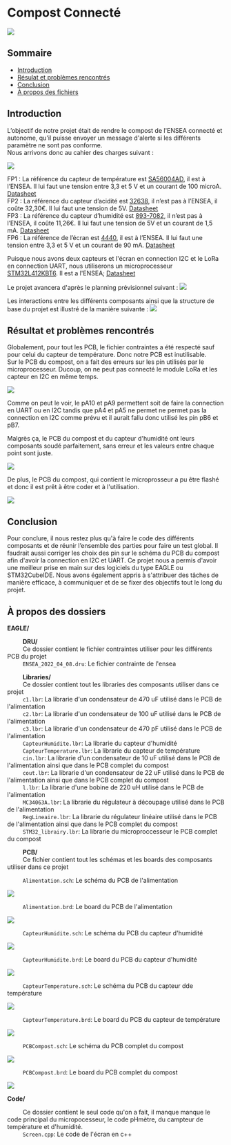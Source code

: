 # Compost Connecté

![](Image/header.jpg)

## Sommaire
- [Introduction](#introduction)
- [Résulat et problèmes rencontrés](#résulat-et-problèmes-rencontrés)
- [Conclusion](#conclusion)
- [À propos des fichiers](#à-propos-des-fichiers)


## Introduction

L’objectif de notre projet était de rendre le compost de l'ENSEA connecté et autonome, qu'il puisse envoyer un message d'alerte si les différents paramètre ne sont pas conforme.   
Nous arrivons donc au cahier des charges suivant :    
        
![](Image/CahierDesCharges.png)     

FP1 : La référence du capteur de température est [SA56004AD](https://www.nxp.com/part/SA56004AD#/), il est à l’ENSEA. Il lui faut une tension entre 3,3 et 5 V et un courant de 100 microA. [Datasheet](https://www.nxp.com/docs/en/brochure/75015962.pdf)    
FP2 : La référence du capteur d’acidité est [32638](https://www.gotronic.fr/art-sonde-ph-interface-sen0161-21552.htm), il n’est pas à l’ENSEA, il coûte 32,30€. Il lui faut une tension de 5V. [Datasheet](https://wiki.dfrobot.com/PH_meter_SKU__SEN0161_)    
FP3 : La référence du capteur d’humidité est [893-7082](https://fr.rs-online.com/web/p/capteurs-de-temperature-et-d-humidite/8937082), il n’est pas à l’ENSEA, il coûte 11,26€. Il lui faut une tension de 5V et un courant de 1,5 mA. [Datasheet](https://www.te.com/commerce/DocumentDelivery/DDEController?Action=showdoc&DocId=Data+Sheet%7FHPC052_J%7FA%7Fpdf%7FEnglish%7FENG_DS_HPC052_J_A.pdf%7FCAT-HSC0006)  
FP6 : La référence de l’écran est [4440](https://www.adafruit.com/product/4440), il est à l’ENSEA. Il lui faut une tension entre 3,3 et 5 V et un courant de 90 mA. [Datasheet](https://cdn-learn.adafruit.com/downloads/pdf/monochrome-oled-breakouts.pdf)   
    
Puisque nous avons deux capteurs et l'écran en connection I2C et le LoRa en connection UART, nous utiliserons un microprocesseur [STM32L412KBT6](https://www.digikey.fr/fr/products/detail/stmicroelectronics/STM32L412KBT6/9656219). Il est a l'ENSEA; [Datasheet](https://www.st.com/resource/en/datasheet/stm32l412kb.pdf)   
    
Le projet avancera d'après le planning prévisionnel suivant :
![](Image/Gant.png)   

Les interactions entre les différents composants ainsi que la structure de base du projet est illustré de la manière suivante :
![](Image/DiagrammeDArchitecture.png)

## Résultat et problèmes rencontrés

Globalement, pour tout les PCB, le fichier contraintes a été respecté sauf pour celui du capteur de température. Donc notre PCB est inutilisable.               
Sur le PCB du compost, on a fait des erreurs sur les pin utilisés par le microprocesseur. Ducoup, on ne peut pas connecté le module LoRa et les capteur en I2C en même temps.
                
![](Image/erreur1.png)   
                
Comme on peut le voir, le pA10 et pA9 permettent soit de faire la connection en UART ou en I2C tandis que pA4 et pA5 ne permet ne permet pas la connection en I2C comme prévu et il aurait fallu donc utilisé les pin pB6 et pB7.
                
Malgrès ça, le PCB du compost et du capteur d'humidité ont leurs composants soudé parfaitement, sans erreur et les valeurs entre chaque point sont juste.               
                
![](Image/PCBComplet.png)   

De plus, le PCB du compost, qui contient le microprosseur a pu être flashé et donc il est prêt à être coder et à l'utilisation.         
        
![](Image/carteflashe.png)        
                
## Conclusion   
        
Pour conclure, il nous restez plus qu'à faire le code des différents composants et de réunir l’ensemble des parties pour faire un test global. Il faudrait aussi corriger les choix des pin sur le schéma du PCB du compost afin d'avoir la connection en I2C et UART. Ce projet nous a permis d'avoir une meilleur prise en main sur des logiciels du type EAGLE ou STM32CubeIDE. Nous avons également appris à s'attribuer des tâches de manière efficace, à communiquer et de se fixer des objectifs tout le long du projet.


## À propos des dossiers
**EAGLE/**    
                
  &emsp; &emsp;  **DRU/**    
  &emsp; &emsp;  Ce dossier contient le fichier contraintes utiliser pour les différents PCB du projet    
  &emsp; &emsp; `ENSEA_2022_04_08.dru`: Le fichier contrainte de l'ensea                
                
  &emsp; &emsp;  **Libraries/**    
  &emsp; &emsp;  Ce dossier contient tout les libraries des composants utiliser dans ce projet    
  &emsp; &emsp; `c1.lbr`: La librarie d'un condensateur de 470 uF utilisé dans le PCB de l'alimentation     
  &emsp; &emsp; `c2.lbr`: La librarie d'un condensateur de 100 uF utilisé dans le PCB de l'alimentation     
  &emsp; &emsp; `c3.lbr`: La librarie d'un condensateur de 470 pF utilisé dans le PCB de l'alimentation      
  &emsp; &emsp; `CapteurHumidite.lbr`: La librarie du capteur d'humidité     
  &emsp; &emsp; `CapteurTemperature.lbr`: La librarie du capteur de température     
  &emsp; &emsp; `cin.lbr`: La librarie d'un condensateur de 10 uF utilisé dans le PCB de l'alimentation ainsi que dans le PCB complet du compost      
  &emsp; &emsp; `cout.lbr`: La librarie d'un condensateur de 22 uF utilisé dans le PCB de l'alimentation ainsi que dans le PCB complet du compost      
  &emsp; &emsp; `l.lbr`: La librarie d'une bobine de 220 uH utilisé dans le PCB de l'alimentation     
  &emsp; &emsp; `MC34063A.lbr`: La librarie du régulateur à découpage utilisé dans le PCB de l'alimentation    
  &emsp; &emsp; `RegLineaire.lbr`: La librarie du régulateur linéaire utilisé dans le PCB de l'alimentation ainsi que dans le PCB complet du compost     
  &emsp; &emsp; `STM32_librairy.lbr`: La librarie du microproccesseur le PCB complet du compost          
                
  &emsp; &emsp;  **PCB/**   
  &emsp; &emsp;  Ce fichier contient tout les schémas et les boards des composants utiliser dans ce projet   
                
  &emsp; &emsp; `Alimentation.sch`: Le schéma du PCB de l'alimentation        
        
  ![](Image/Alimentationsch.png)        
        
  &emsp; &emsp; `Alimentation.brd`: Le board du PCB de l'alimentation    
        
  ![](Image/Alimentationbrd.png)    
        
  &emsp; &emsp; `CapteurHumidite.sch`: Le schéma du PCB du capteur d'humidité  
  
  ![](Image/CapteurHumiditesch.png)     
            
  &emsp; &emsp; `CapteurHumidite.brd`: Le board du PCB du capteur d'humidité    
        
  ![](Image/CapteurHumiditebrd.png)     
        
  &emsp; &emsp; `CapteurTemperature.sch`: Le schéma du PCB du capteur dde température  
        
  ![](Image/CapteurTemperaturesch.png)      
        
  &emsp; &emsp; `CapteurTemperature.brd`: Le board du PCB du capteur de température     
        
  ![](Image/CapteurTemperaturebrd.png)      
        
  &emsp; &emsp; `PCBCompost.sch`:  Le schéma du PCB complet du compost  
        
  ![](Image/PCBCompostsch.png)      
        
  &emsp; &emsp; `PCBCompost.brd`:  Le board du PCB complet du compost  
        
  ![](Image/PCBCompostbrd.png)    
        
**Code/**               
                
&emsp; &emsp; Ce dossier contient le seul code qu'on a fait, il manque manque le code principal du micropocesseur, le code pHmètre, du campteur de température et d'humidité.           
&emsp; &emsp; `Screen.cpp`: Le code de l'écran en c++


